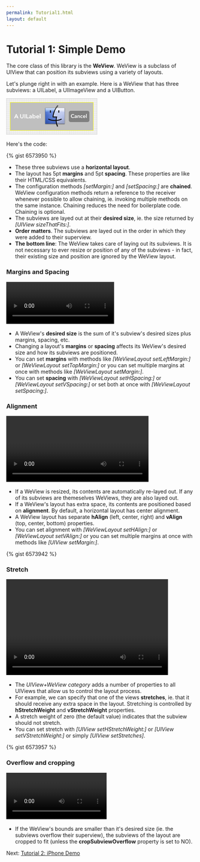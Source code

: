 ```yaml
---
permalink: Tutorial1.html
layout: default
---
```


Tutorial 1: Simple Demo
==

<!-- TEMPLATE START -->

The core class of this library is the __WeView__.  WeView is a subclass of UIView that can position its subviews using a variety of layouts.

Let's plunge right in with an example.  Here is a WeView that has three subviews: a UILabel, a UIImageView and a UIButton.

![Layout Snapshot](images/snapshot-C8C60F9D-AE44-4405-B077-A3EAC0636E31-90246-0004232B38E3D685-2.png)

Here's the code:

{% gist 6573950 %}


* These three subviews use a __horizontal layout__.  
* The layout has 5pt __margins__ and 5pt __spacing__.  These properties are like their HTML/CSS equivalents.
* The configuration methods _\[setMargin:\]_ and _\[setSpacing:\]_ are __chained__.  WeView configuration methods return a reference to the receiver whenever possible to allow chaining, ie. invoking multiple methods on the same instance. Chaining reduces the need for boilerplate code. Chaining is optional. 
* The subviews are layed out at their __desired size__, ie. the size returned by _\[UIView sizeThatFits:\]_.
* __Order matters__.  The subviews are layed out in the order in which they were added to their superview.
* __The bottom line__: The WeView takes care of laying out its subviews.  It is not necessary to ever resize or position of any of the subviews - in fact, their existing size and position are ignored by the WeView layout.


### Margins and Spacing


<video WIDTH="288" HEIGHT="112" AUTOPLAY="true" controls="true" LOOP="true" class="embedded_video" >
    <source src="videos/video-E5A4D704-7DA1-4BF8-A049-F5458EDF8B4E-76443-0005E3631CEDDA90.mp4" type="video/mp4" />
    <source src="videos/video-E5A4D704-7DA1-4BF8-A049-F5458EDF8B4E-76443-0005E3631CEDDA90.webm" type="video/webm" />
</video>

* A WeView's __desired size__ is the sum of it's subview's desired sizes plus margins, spacing, etc.
* Changing a layout's __margins__ or __spacing__ affects its WeView's desired size and how its subviews are positioned.
* You can set __margins__ with methods like _\[WeViewLayout setLeftMargin:\]_ or _\[WeViewLayout setTopMargin:\]_ or you can set multiple margins at once with methods like _\[WeViewLayout setMargin:\]_.
* You can set __spacing__ with _\[WeViewLayout setHSpacing:\]_ or _\[WeViewLayout setVSpacing:\]_ or set both at once with _\[WeViewLayout setSpacing:\]_.


### Alignment 


<video WIDTH="380" HEIGHT="176" AUTOPLAY="true" controls="true" LOOP="true" class="embedded_video" >
    <source src="videos/video-408A68F3-4E9A-4617-BF0B-138C8DC3C9C7-76443-0005E3B3D9B61AEF.mp4" type="video/mp4" />
    <source src="videos/video-408A68F3-4E9A-4617-BF0B-138C8DC3C9C7-76443-0005E3B3D9B61AEF.webm" type="video/webm" />
</video>

* If a WeView is resized, its contents are automatically re-layed out.  If any of its subviews are themeselves WeViews, they are also layed out.
* If a WeView's layout has extra space, its contents are positioned based on __alignment__.  By default, a horizontal layout has center alignment.
* A WeView layout has separate __hAlign__ (left, center, right) and __vAlign__ (top, center, bottom) properties.
* You can set alignment with _\[WeViewLayout setHAlign:\]_ or _\[WeViewLayout setVAlign:\]_ or you can set multiple margins at once with methods like _\[UIView setMargin:\]_.

{% gist 6573942 %}


### Stretch


<video WIDTH="432" HEIGHT="256" AUTOPLAY="true" controls="true" LOOP="true" class="embedded_video" >
    <source src="videos/videovideo-E96286B9-A865-4D1A-A76F-3CCD927011F2-76443-0005E3BFD3FAA3EE.mp4" type="video/mp4" />
    <source src="videos/video-E96286B9-A865-4D1A-A76F-3CCD927011F2-76443-0005E3BFD3FAA3EE.webm" type="video/webm" />
</video>

* The _UIView+WeView category_ adds a number of properties to all UIViews that allow us to control the layout process.  
* For example, we can specify that one of the views __stretches__, ie. that it should receive any extra space in the layout.  Stretching is controlled by __hStretchWeight__ and __vStretchWeight__ properties.  
* A stretch weight of zero (the default value) indicates that the subview should not stretch.
* You can set stretch with _\[UIView setHStretchWeight:\]_ or _\[UIView setVStretchWeight:\]_ or simply _\[UIView setStretches\]_.

{% gist 6573957 %}


### Overflow and cropping


<video WIDTH="268" HEIGHT="124" AUTOPLAY="true" controls="true" LOOP="true" class="embedded_video" >
    <source src="videos/video-036A3D47-789B-4CB4-B1A7-0FF87933C4DD-76443-0005E4417509FC15.mp4" type="video/mp4" />
    <source src="videos/video-036A3D47-789B-4CB4-B1A7-0FF87933C4DD-76443-0005E4417509FC15.webm" type="video/webm" />
</video>

* If the WeView's bounds are smaller than it's desired size (ie. the subviews overflow their superview), the subviews of the layout are cropped to fit (unless the __cropSubviewOverflow__ property is set to NO).

<!-- TEMPLATE END -->

Next\: [Tutorial 2: iPhone Demo](Tutorial2.html)